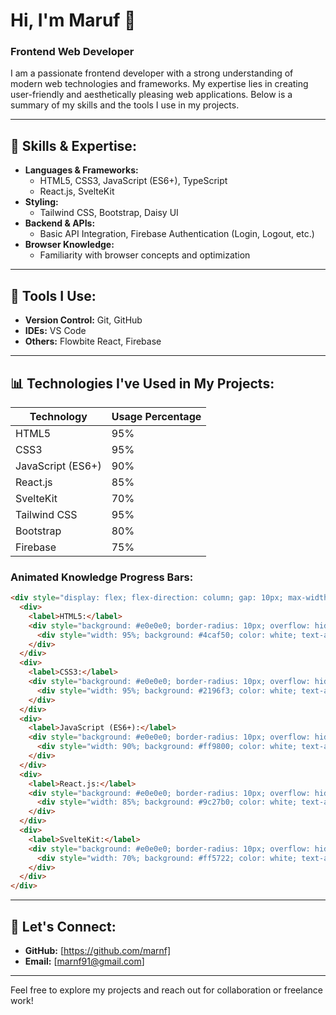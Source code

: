 # Hi, I'm Maruf 👋

### Frontend Web Developer

I am a passionate frontend developer with a strong understanding of modern web technologies and frameworks. My expertise lies in creating user-friendly and aesthetically pleasing web applications. Below is a summary of my skills and the tools I use in my projects.

---

## 🚀 Skills & Expertise:
- **Languages & Frameworks:**
  - HTML5, CSS3, JavaScript (ES6+), TypeScript
  - React.js, SvelteKit
- **Styling:**
  - Tailwind CSS, Bootstrap, Daisy UI
- **Backend & APIs:**
  - Basic API Integration, Firebase Authentication (Login, Logout, etc.)
- **Browser Knowledge:**
  - Familiarity with browser concepts and optimization

---

## 🔧 Tools I Use:
- **Version Control:** Git, GitHub
- **IDEs:** VS Code
- **Others:** Flowbite React, Firebase

---

## 📊 Technologies I've Used in My Projects:

| Technology         | Usage Percentage |
|--------------------|------------------|
| HTML5              | 95%             |
| CSS3               | 95%             |
| JavaScript (ES6+)  | 90%              |
| React.js           | 85%              |
| SvelteKit          | 70%              |
| Tailwind CSS       | 95%              |
| Bootstrap          | 80%              |
| Firebase           | 75%              |

### Animated Knowledge Progress Bars:
```html
<div style="display: flex; flex-direction: column; gap: 10px; max-width: 400px;">
  <div>
    <label>HTML5:</label>
    <div style="background: #e0e0e0; border-radius: 10px; overflow: hidden;">
      <div style="width: 95%; background: #4caf50; color: white; text-align: right; padding: 5px; border-radius: 10px;">95%</div>
    </div>
  </div>
  <div>
    <label>CSS3:</label>
    <div style="background: #e0e0e0; border-radius: 10px; overflow: hidden;">
      <div style="width: 95%; background: #2196f3; color: white; text-align: right; padding: 5px; border-radius: 10px;">95%</div>
    </div>
  </div>
  <div>
    <label>JavaScript (ES6+):</label>
    <div style="background: #e0e0e0; border-radius: 10px; overflow: hidden;">
      <div style="width: 90%; background: #ff9800; color: white; text-align: right; padding: 5px; border-radius: 10px;">90%</div>
    </div>
  </div>
  <div>
    <label>React.js:</label>
    <div style="background: #e0e0e0; border-radius: 10px; overflow: hidden;">
      <div style="width: 85%; background: #9c27b0; color: white; text-align: right; padding: 5px; border-radius: 10px;">85%</div>
    </div>
  </div>
  <div>
    <label>SvelteKit:</label>
    <div style="background: #e0e0e0; border-radius: 10px; overflow: hidden;">
      <div style="width: 70%; background: #ff5722; color: white; text-align: right; padding: 5px; border-radius: 10px;">70%</div>
    </div>
  </div>
</div>
```

---

## 💬 Let's Connect:
- **GitHub:** [https://github.com/marnf]
- **Email:** [marnf91@gmail.com]

---

Feel free to explore my projects and reach out for collaboration or freelance work!
